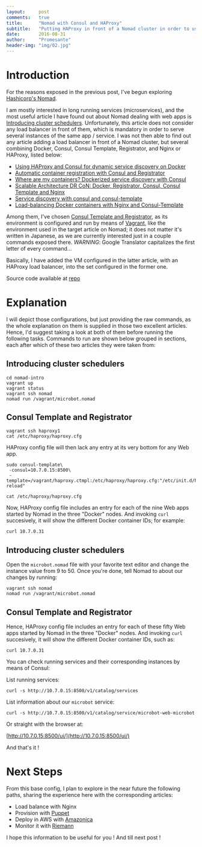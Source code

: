 ```yaml
---
layout:     post
comments:   true
title:      "Nomad with Consul and HAProxy"
subtitle:   "Putting HAProxy in front of a Nomad cluster in order to use it to run microservices on it"
date:       2016-08-31
author:     "Promesante"
header-img: "img/02.jpg"
---
```


# Introduction

For the reasons exposed in the previous post, I've begun exploring [Hashicorp's Nomad](https://www.nomadproject.io/).

I am mostly interested in long running services (microservices), and the most useful article I have found out about Nomad dealing with web apps is [Introducing cluster schedulers](http://sysadvent.blogspot.com.ar/2015/12/day-12-introduction-to-nomad.html). Unfortunately, this article does not consider any load balancer in front of them, which is mandatory in order to serve several instances of the same app / service. I was not then able to find out any article adding a load balancer in front of a Nomad cluster, but several combining Docker, Consul, Consul Template, Registrator, and Nginx or HAProxy, listed below:

* [Using HAProxy and Consul for dynamic service discovery on Docker](http://sirile.github.io/2015/05/18/using-haproxy-and-consul-for-dynamic-service-discovery-on-docker.html)
* [Automatic container registration with Consul and Registrator](https://jlordiales.me/2015/02/03/registrator/)
* [Where are my containers? Dockerized service discovery with Consul](https://jlordiales.me/2015/01/23/docker-consul/)
* [Scalable Architecture DR CoN: Docker, Registrator, Consul, Consul Template and Nginx](http://www.maori.geek.nz/scalable_architecture_dr_con_docker_registrator_consul_nginx/)
* [Service discovery with consul and consul-template](http://agiletesting.blogspot.com.ar/2014/11/service-discovery-with-consul-and.html)
* [Load-balancing Docker containers with Nginx and Consul-Template](https://tech.bellycard.com/blog/load-balancing-docker-containers-with-nginx-and-consul-template/)

Among them, I've chosen [Consul Template and Registrator](http://fstn.hateblo.jp/entry/2014/10/26/153247), as its environment is configured and run by means of [Vagrant](https://www.vagrantup.com/), like the environment used in the target article on Nomad; it does not matter it's written in Japanese, as we are currently interested just in a couple commands exposed there. *WARNING*: Google Translator capitalizes the first letter of every command...

Basically, I have added the VM configured in the latter article, with an HAProxy load balancer, into the set configured in the former one.

Source code available at [repo](https://github.com/promesante/nomad-intro)

# Explanation

I will depict those configurations, but just providing the raw commands, as the whole explanation on them is supplied in those two excellent articles. Hence, I'd suggest taking a look at both of them before running the following tasks. Commands to run are shown below grouped in sections, each after which of these two articles they were taken from:

## Introducing cluster schedulers

```
cd nomad-intro
vagrant up
vagrant status
vagrant ssh nomad
nomad run /vagrant/microbot.nomad
```

## Consul Template and Registrator

```
vagrant ssh haproxy1
cat /etc/haproxy/haproxy.cfg
```

HAProxy config file will then lack any entry at its very bottom for any Web app.

```
sudo consul-template\
 -consul=10.7.0.15:8500\
 -template=/vagrant/haproxy.ctmpl:/etc/haproxy/haproxy.cfg:"/etc/init.d/haproxy reload"

cat /etc/haproxy/haproxy.cfg
```

Now, HAProxy config file includes an entry for each of the nine Web apps started by Nomad in the three "Docker" nodes. And invoking `curl` succesively, it will show the different Docker container IDs; for example:

```
curl 10.7.0.31
```

## Introducing cluster schedulers

Open the `microbot.nomad` file with your favorite text editor and change the instance value from 9 to 50. Once you're done, tell Nomad to about our changes by running:

```
vagrant ssh nomad
nomad run /vagrant/microbot.nomad
```

## Consul Template and Registrator

Hence, HAProxy config file includes an entry for each of these fifty Web apps started by Nomad in the three "Docker" nodes. And invoking `curl` succesively, it will show the different Docker container IDs, such as:

```
curl 10.7.0.31
```

You can check running services and their corresponding instances by means of Consul:

List running services:

```
curl -s http://10.7.0.15:8500/v1/catalog/services
```

List information about our `microbot` service:

```
curl -s http://10.7.0.15:8500/v1/catalog/service/microbot-web-microbot
```

Or straight with the browser at:

[http://10.7.0.15:8500/ui/](http://10.7.0.15:8500/ui/)

And that's it !

# Next Steps

From this base config, I plan to explore in the near future the following paths, sharing the experience here with the corresponding articles:

* Load balance with Nginx
* Provision with [Puppet](https://puppet.com/)
* Deploy in AWS with [Amazonica](https://github.com/mcohen01/amazonica)
* Monitor it with [Riemann](http://riemann.io/)

I hope this information to be useful for you ! And till next post !
